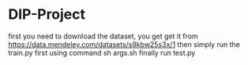 # DIP-Project
first you need to download the dataset, you get get it from https://data.mendeley.com/datasets/s8kbw25s3x/1
then simply run the train.py first using command sh args.sh
finally run test.py
